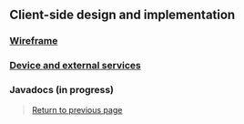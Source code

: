 ## Client-side design and implementation

### [Wireframe](wireframe.md)

### [Device and external services](device-external-services.md)

### Javadocs (in progress) 

> [Return to previous page](index.md#client-side-design-and-implementation)